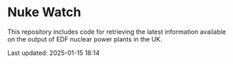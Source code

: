 # Nuke Watch

This repository includes code for retrieving the latest information available on the output of EDF nuclear power plants in the UK.

Last updated: 2025-01-15 18:14